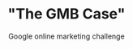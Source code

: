 ---
title      : '"The GMB Case"'
subtitle   : 'Google online marketing challenge'
button     : 'Bekijk dit nu'
uri       : '/stories/gmb-case'
order      : 2
active     : true
---